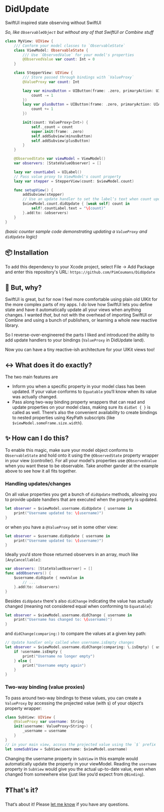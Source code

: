 # DidUpdate
SwiftUI inspired state observing without SwiftUI

_So, like `ObservableObject` but without any of that SwiftUI or Combine stuff_

```swift
class MyView: UIView {
    /// Conform your model classes to `ObservableState`
    class ViewModel: ObservableState {
        /// Use `ObservedValue` for your model's properties
        @ObservedValue var count: Int = 0
    }

    class StepperView: UIView {
        /// Store passed through bindings with `ValueProxy`
        @ValueProxy var count: Int

        lazy var minusButton = UIButton(frame: .zero, primaryAction: UIAction { [unowned self] _ in
            count -= 1
        })
        lazy var plusButton = UIButton(frame: .zero, primaryAction: UIAction { [unowned self] _ in
            count += 1
        })

        init(count: ValueProxy<Int>) {
            self._count = count
            super.init(frame: .zero)
            self.addSubview(minusButton)
            self.addSubview(plusButton)
        }
    }

    @ObservedState var viewModel = ViewModel()
    var observers: [StateValueObserver] = []

    lazy var countLabel = UILabel()
    // Pass value proxy to ViewModel's count property
    lazy var stepper = StepperView(count: $viewModel.count)

    func setupView() {
        addSubview(stepper)
        // Use an update handler to set the label‘s text when count updates
        $viewModel.count.didUpdate { [weak self] count in
            self?.countLabel.text = "\(count)"
        }.add(to: &observers)
    }
}
```
*(basic counter sample code demonstrating updating a `ValueProxy` and `didUpdate` logic)*

## 📦 Installation
To add this dependency to your Xcode project, select File -> Add Package and enter this repository's URL: `https://github.com/PimCoumans/DidUpdate`

## 🤷 But, why?
SwiftUI is great, but for now I feel more comfortable using plain old UIKit for the more complex parts of my apps. I *do* love how SwiftUI lets you define state and have it automatically update all your views when anything changes. I wanted *that*, but not with the overhead of importing SwiftUI or Combine and using a bunch of publishers, or learning a whole new reactive library.

So I reverse-over-engineered the parts I liked and introduced the ability to add update handlers to your bindings (`ValueProxy` in DidUpdate land).

Now you can have a tiny reactive-ish architecture for your UIKit views too!

## ↔️ What does it do exactly?
The two main features are
- Inform you when a specific property in your model class has been updated. If your value conforms to `Equatable` you‘ll know when its value was actually changed.
- Pass along two-way binding property wrappers that can read and update properties on your model class, making sure its `didSet { }` is called as well. There‘s also the convenient availability to create bindings to nested properties using KeyPath subscripts (like `$viewModel.someFrame.size.width`).

## ✨ How can I do this?
To enable this magic, make sure your model object conforms to `ObservableState` and hold onto it using the `@ObservedState` property wrapper in your view (controller). For all your model‘s properties use `@ObservedValue` when you want these to be observable. Take another gander at the example above to see how it all fits together.

### Handling updates/changes
On all value properties you get a bunch of `didUpdate` methods, allowing you to provide update handlers that are executed when the property is updated.
```swift
let observer = $viewModel.username.didUpdate { username in
    print("Username updated to: \(username)")
}
```
or when you have a `@ValueProxy` set in some other view:
```swift
let observer = $username.didUpdate { username in
    print("Username updated to: \(username)")
}
```
Ideally you‘d store those returned observers in an array, much like `[AnyCancellable]`:
```swift
var observers: [StateValueObserver] = []
func addObservers() {
    $username.didUpate { newValue in
        // ...
    }.add(to: &observers)
}
```

Besides `didUpdate` there's also `didChange` indicating the value has actually changed (meaning not considered equal when conforming to `Equatable`):
```swift
let observer = $viewModel.username.didChange { username in
    print("Username has changed to: \(username)")
}
```
and `didChange(comparing:)` to compare the values at a given key path:
```swift
// Update handler only called when username.isEmpty changes 
let observer = $viewModel.username.didChange(comparing: \.isEmpty) { username in
    if !username.isEmpty {
        print("Username no longer empty")
    } else {
        print("Username empty again")
    }
}
```

### Two-way binding (value proxies)
To pass around two-way bindings to these values, you can create a `ValueProxy` by accessing the projected value (with `$`) of your object‘s property wrapper:

```swift
class SubView: UIView {
    @ValueProxy var username: String
    init(username: ValueProxy<String>) {
        _username = username
    }
}
// in your main view, access the projected value using the `$` prefix 
let someSubView = SubView(username: $viewModel.username)
```

Changing the username property in `SubView` in this example would automatically update the property in your viewModel. Reading the `username` property in `SubView` would give you the actual up-to-date value, even when changed from somewhere else (just like you‘d expect from `@Binding`).

## ❓That's it?
That‘s about it! Please [let me know](https://twitter.com/pimcoumans) if you have any questions.
